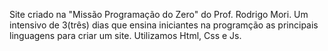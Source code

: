 Site criado na "Missão Programação do Zero" do Prof. Rodrigo Mori.
Um intensivo de 3(três) dias que ensina iniciantes na programção as principais linguagens para criar um site. 
Utilizamos Html, Css e Js.
